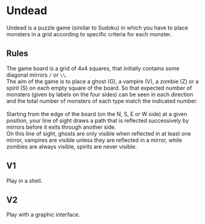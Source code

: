 # Undead
 Undead is a puzzle game (similar to Sudoku) in which you have to place monsters in a grid according to specific criteria for each monster.
 
 ## Rules
 The game board is a grid of 4x4 squares, that initially contains some diagonal mirrors `/` or `\\`. <br>
 The aim of the game is to place a ghost (G), a vampire (V), a zombie (Z) or a spirit (S) on each empty square of the board. So that expected number of monsters (given by labels on the four sides) can be seen in each direction and the total number of monsters of each type match the indicated number.<br><br> 
Starting from the edge of the board (on the N, S, E or W side) at a given position, your line of sight draws a path that is reflected successively by mirrors before it exits through another side.<br>
On this line of sight, ghosts are only visible when reflected in at least one mirror, vampires are visible unless they are reflected in a mirror, while zombies are always visible, spirits are never visible.

## V1
Play in a shell.</li>

## V2
Play with a graphic interface.
